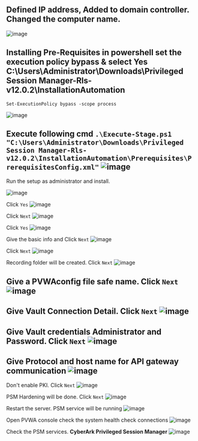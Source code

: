 Defined IP address, Added to domain controller. Changed the computer name.
-
![image](https://github.com/NallaTeja/CyberArk-PAS/assets/145950340/848bd012-6ea8-414f-81ec-83221ea88209)

Installing **Pre-Requisites** in powershell set the execution policy bypass & select **Yes**
C:\Users\Administrator\Downloads\Privileged Session Manager-Rls-v12.0.2\InstallationAutomation
-
``Set-ExecutionPolicy bypass -scope process``

![image](https://github.com/NallaTeja/CyberArk-PAS/assets/145950340/a24d5bfb-4da2-4af3-a7a9-dce5ea102fe8)

Execute following cmd
``.\Execute-Stage.ps1 "C:\Users\Administrator\Downloads\Privileged Session Manager-Rls-v12.0.2\InstallationAutomation\Prerequisites\PrerequisitesConfig.xml"``
![image](https://github.com/NallaTeja/CyberArk-PAS/assets/145950340/5156a798-9e0b-4c53-b4ca-9e2dbb45a075)
-
Run the setup as administrator and install.

![image](https://github.com/NallaTeja/CyberArk-PAS/assets/145950340/31b3aea5-ef76-46b9-973a-5fc6290fc601)

Click ``Yes``
![image](https://github.com/NallaTeja/CyberArk-PAS/assets/145950340/e98594c1-80da-40ae-b520-2f122ee0b2d8)

Click ``Next``
![image](https://github.com/NallaTeja/CyberArk-PAS/assets/145950340/7b921609-ae26-423f-b73a-9e8375d33c5f)

Click ``Yes``
![image](https://github.com/NallaTeja/CyberArk-PAS/assets/145950340/d038ea05-012e-4169-b3ff-0f3456a557cf)

Give the basic info and Click ``Next``
![image](https://github.com/NallaTeja/CyberArk-PAS/assets/145950340/33537eaf-7f01-4995-8aad-2fa5c4626a87)

Click ``Next``
![image](https://github.com/NallaTeja/CyberArk-PAS/assets/145950340/274b38bb-f6af-4451-ad41-be2eabdd7410)

Recording folder will be created. Click ``Next``
![image](https://github.com/NallaTeja/CyberArk-PAS/assets/145950340/f283cf61-85fd-4b07-836b-19e5f796e8fb)

Give a PVWAconfig file safe name. Click ``Next``
![image](https://github.com/NallaTeja/CyberArk-PAS/assets/145950340/7c3e9ac1-d31c-4856-8e00-e4680845d0f3)
-
Give Vault Connection Detail. Click ``Next``
![image](https://github.com/NallaTeja/CyberArk-PAS/assets/145950340/e773b4fd-2760-48be-ad2b-d3899d1bffa3)
-

Give Vault credentials Administrator and Password. Click ``Next``
![image](https://github.com/NallaTeja/CyberArk-PAS/assets/145950340/195681ee-c8b9-4be4-9bed-ccad0a6cc1e8)
-
Give Protocol and host name for API gateway communication
![image](https://github.com/NallaTeja/CyberArk-PAS/assets/145950340/4ad6d89d-b090-4036-bcf0-43c5f8c683e8)
-
Don't enable PKI. Click ``Next``
![image](https://github.com/NallaTeja/CyberArk-PAS/assets/145950340/32b6f1b2-34d0-41c6-a1ed-93990c33265b)

PSM Hardening will be done. Click ``Next``
![image](https://github.com/NallaTeja/CyberArk-PAS/assets/145950340/39145fbf-9a45-45df-b535-d7c2320c9e9f)

Restart the server. PSM service will be running
![image](https://github.com/NallaTeja/CyberArk-PAS/assets/145950340/8ad0c450-8dab-45cf-b7c2-c75215e746fc)

Open PVWA console check the system health check connections
![image](https://github.com/NallaTeja/CyberArk-PAS/assets/145950340/b3489558-7b32-4362-ae75-b64e1bc83065)

Check the PSM services. **CyberArk Privileged Session Manager**
![image](https://github.com/NallaTeja/CyberArk-PAS/assets/145950340/d5f123b2-28fc-422c-a08c-85fa510be931)
